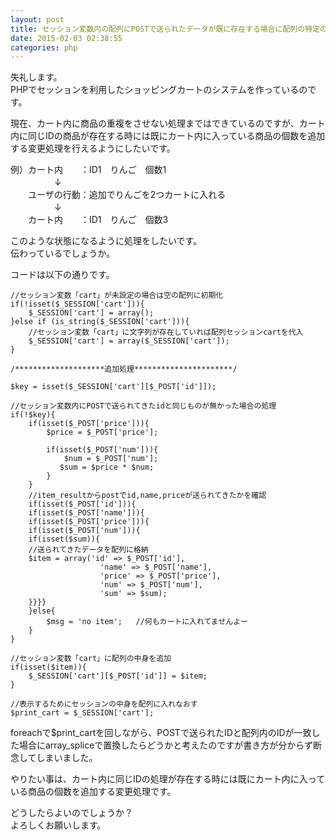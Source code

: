 ```yaml
---
layout: post
title: セッション変数内の配列にPOSTで送られたデータが既に存在する場合に配列の特定の要素の値を変更する方法
date: 2015-02-03 02:38:55
categories: php
---
```

<!-- {% raw %} -->
<p>失礼します。<br>
PHPでセッションを利用したショッピングカートのシステムを作っているのです。</p>

<p>現在、カート内に商品の重複をさせない処理まではできているのですが、カート内に同じIDの商品が存在する時には既にカート内に入っている商品の個数を追加する変更処理を行えるようにしたいです。</p>

<p>例）カート内　　：ID1　りんご　個数1<br>
　　　　　↓<br>
　　ユーザの行動：追加でりんごを2つカートに入れる<br>
　　　　　↓<br>
　　カート内　　：ID1　りんご　個数3</p>

<p>このような状態になるように処理をしたいです。<br>
伝わっているでしょうか。</p>

<p>コードは以下の通りです。</p>

<pre><code>//セッション変数「cart」が未設定の場合は空の配列に初期化
if(!isset($_SESSION['cart'])){
    $_SESSION['cart'] = array();
}else if (is_string($_SESSION['cart'])){    
    //セッション変数「cart」に文字列が存在していれば配列セッションcartを代入 
    $_SESSION['cart'] = array($_SESSION['cart']); 
}

/********************追加処理**********************/    

$key = isset($_SESSION['cart'][$_POST['id']]);

//セッション変数内にPOSTで送られてきたidと同じものが無かった場合の処理
if(!$key){
    if(isset($_POST['price'])){
        $price = $_POST['price'];

        if(isset($_POST['num'])){
            $num = $_POST['num'];
           $sum = $price * $num;
        }
    }
    //item_resultからpostでid,name,priceが送られてきたかを確認
    if(isset($_POST['id'])){
    if(isset($_POST['name'])){
    if(isset($_POST['price'])){
    if(isset($_POST['num'])){
    if(isset($sum)){
    //送られてきたデータを配列に格納
    $item = array('id' =&gt; $_POST['id'],
                    'name' =&gt; $_POST['name'],
                    'price' =&gt; $_POST['price'],
                    'num' =&gt; $_POST['num'],
                    'sum' =&gt; $sum);
    }}}}
    }else{
        $msg = 'no item';   //何もカートに入れてませんよー
    }
}

//セッション変数「cart」に配列の中身を追加
if(isset($item)){
    $_SESSION['cart'][$_POST['id']] = $item;
}

//表示するためにセッションの中身を配列に入れなおす
$print_cart = $_SESSION['cart'];
</code></pre>

<p>foreachで$print_cartを回しながら、POSTで送られたIDと配列内のIDが一致した場合にarray_spliceで置換したらどうかと考えたのですが書き方が分からず断念してしまいました。</p>

<p>やりたい事は、カート内に同じIDの処理が存在する時には既にカート内に入っている商品の個数を追加する変更処理です。</p>

<p>どうしたらよいのでしょうか？<br>
よろしくお願いします。</p>
<!-- {% endraw %} -->
